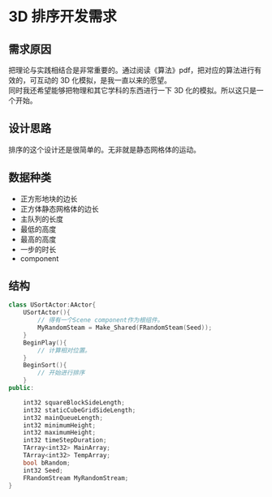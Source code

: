 # 3D 排序开发需求

## 需求原因

把理论与实践相结合是非常重要的。通过阅读《算法》pdf，把对应的算法进行有效的，可互动的 3D 化模拟，是我一直以来的愿望。  
同时我还希望能够把物理和其它学科的东西进行一下 3D 化的模拟。所以这只是一个开始。

## 设计思路

排序的这个设计还是很简单的。无非就是静态网格体的运动。

## 数据种类

- 正方形地块的边长
- 正方体静态网格体的边长
- 主队列的长度
- 最低的高度
- 最高的高度
- 一步的时长
- component

## 结构

```C++
class USortActor:AActor{
    USortActor(){
        // 得有一个Scene component作为根组件。
        MyRandomSteam = Make_Shared(FRandomSteam(Seed));
    }
    BeginPlay(){
        // 计算相对位置。
    }
    BeginSort(){
        // 开始进行排序
    }
public:

    int32 squareBlockSideLength;
    int32 staticCubeGridSideLength;
    int32 mainQueueLength;
    int32 minimumHeight;
    int32 maximumHeight;
    int32 timeStepDuration;
    TArray<int32> MainArray;
    TArray<int32> TempArray;
    bool bRandom;
    int32 Seed;
    FRandomStream MyRandomStream;
}
```

